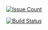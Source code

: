 [![Issue Count](https://codeclimate.com/github/grigori-gru/project-lvl2-s70/badges/issue_count.svg)](https://codeclimate.com/github/grigori-gru/project-lvl2-s70)

[![Build Status](https://travis-ci.org/grigori-gru/project-lvl2-s70.svg?branch=master)](https://travis-ci.org/grigori-gru/project-lvl2-s70)

